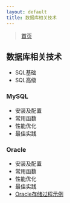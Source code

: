 ```yaml
---
layout: default
title: 数据库相关技术
---
```


> [首页](/index.md)

## 数据库相关技术

- SQL基础
- SQL高级

### MySQL

- 安装及配置
- 常用函数
- 性能优化
- 最佳实践

### Oracle

- 安装及配置
- 常用函数
- 性能优化
- 最佳实践
- [Oracle存储过程示例](/development/database/oracle-procedure-example.md)

